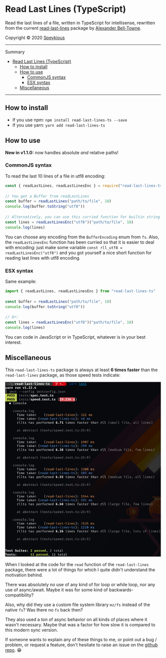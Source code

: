 # Read Last Lines (TypeScript)

Read the last lines of a file, written in TypeScript for intellisense, rewritten
from the current [read-last-lines](https://github.com/alexbbt/read-last-lines)
package by [Alexander Bell-Towne](https://github.com/alexbbt).

Copyright © 2020 [Speykious](https://github.com/Speykious)

***
Summary
- [Read Last Lines (TypeScript)](#read-last-lines-typescript)
	- [How to install](#how-to-install)
	- [How to use](#how-to-use)
		- [CommonJS syntax](#commonjs-syntax)
		- [ESX syntax](#esx-syntax)
	- [Miscellaneous](#miscellaneous)
***

## How to install

- If you use npm: `npm install read-last-lines-ts --save`
- If you use yarn: `yarn add read-last-lines-ts`


## How to use

**New in v1.1.0:** now handles absolute *and* relative paths! 

### CommonJS syntax
To read the last 10 lines of a file in utf8 encoding:
```js
const { readLastLines, readLastLinesEnc } = require("read-last-lines-ts")

// You get a Buffer from readLastLines
const buffer = readLastLines("path/to/file", 10)
console.log(buffer.toString("utf8"))

// Alternatively, you can use this curried function for builtin string conversion
const lines = readLastLinesEnc("utf8")("path/to/file", 10)
console.log(lines)
```
You can choose any encoding from the `BufferEncoding` enum from `fs`.
Also, the `readLastLinesEnc` function has been curried so that it is
easier to deal with encoding: just make some variable
`const rll_utf8 = readLastLinesEnc("utf8")` and you got yourself a
nice short function for reading last lines with utf8 encoding.

### ESX syntax
Same example:
```js
import { readLastLines, readLastLinesEnc } from "read-last-lines-ts"

const buffer = readLastLines("path/to/file", 10)
console.log(buffer.toString("utf8"))

// Or:
const lines = readLastLinesEnc("utf8")("path/to/file", 10)
console.log(lines)
```
You can code in JavaScript or in TypeScript, whatever is in your best interest.

## Miscellaneous
This `read-last-lines-ts` package is always at least
**6 times faster** than the `read-last-lines` package,
as those speed tests indicate:

[![Test screenshot](resources/screenshot-test.png)](resources/screenshot-test.png)

When I looked at the code for the `read` function of the `read-last-lines` package,
there were a lot of things for which I quite didn't understand the motivation behind.

There was absolutely no use of any kind of for loop or while loop, nor any use of async/await.
Maybe it was for some kind of backwards-compatibility?

Also, why did they use a custom file system library `mz/fs` instead of the native `fs`?
Was there no `fs` back then?

They also used a *ton* of async behavior on all kinds of
places where it wasn't necessary. Maybe that was a factor for how slow it is compared
to this modern sync version.

If someone wants to explain any of these things to me, or point out a bug / problem,
or request a feature, don't hesitate to raise an issue on the [github repo](https://github.com/Speykious/read-last-lines-ts). 😁